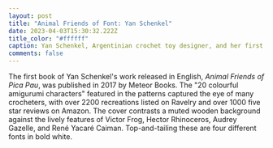 ```yaml
---
layout: post
title: "Animal Friends of Font: Yan Schenkel"
date: 2023-04-03T15:30:32.222Z
title_color: "#ffffff"
caption: Yan Schenkel, Argentinian crochet toy designer, and her first book
comments: false
---
```

T﻿he first book of Yan Schenkel's work released in English, *Animal Friends of Pica Pau*, was published in 2017 by Meteor Books. The "20 colourful amigurumi characters" featured in the patterns captured the eye of many crocheters, with over 2200 recreations listed on Ravelry and over 1000 five star reviews on Amazon. The cover contrasts a muted wooden background against the lively features of Victor Frog, Hector Rhinoceros, Audrey Gazelle, and René Yacaré Caiman. Top-and-tailing these are four different fonts in bold white.